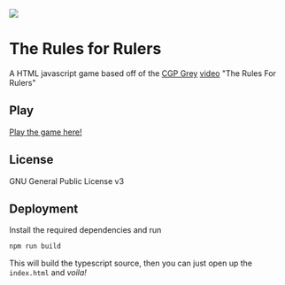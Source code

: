 ![](./build/images/banner.png)
# The Rules for Rulers
A HTML javascript game based off of the [CGP Grey](https://www.youtube.com/channel/UC2C_jShtL725hvbm1arSV9w) [video](https://youtu.be/rStL7niR7gs) "The Rules For Rulers"

## Play
[Play the game here!](https://eclipselikesspace.github.io/The-Rules-For-Rulers/build/)

## License
GNU General Public License v3

## Deployment

Install the required dependencies and run

```bash
npm run build
```

This will build the typescript source, then you can just open up the `index.html` and *voila!*
